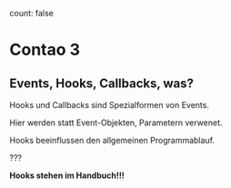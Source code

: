 count: false

# Contao 3

## Events, Hooks, Callbacks, was?

Hooks und Callbacks sind Spezialformen von Events.

Hier werden statt Event-Objekten, Parametern verwenet.

Hooks beeinflussen den allgemeinen Programmablauf.

???

__Hooks stehen im Handbuch!!!__